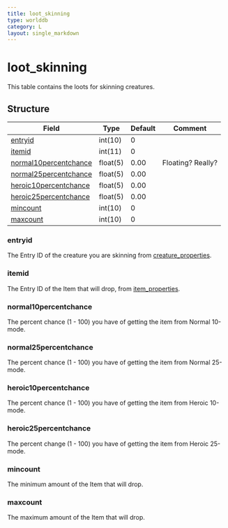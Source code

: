 ```yaml
---
title: loot_skinning
type: worlddb
category: L
layout: single_markdown
---
```


# loot_skinning
This table contains the loots for skinning creatures. 

## Structure

Field                                                                                                   | Type     | Default | Comment          
------------------------------------------------------------------------------------------------------- | -------- | ------- | -----------------
[entryid](#entryid)                                                                                     | int(10)  | 0       |                  
[itemid](#itemid)                                                                                       | int(11)  | 0       |                  
[normal10percentchance](#normal10percentchance)                                                         | float(5) | 0.00    | Floating? Really?
[normal25percentchance](#normal25percentchance)                                                         | float(5) | 0.00    |                  
[heroic10percentchance](#heroic10percentchance)                                                         | float(5) | 0.00    |                  
[heroic25percentchance](#heroic25percentchance)                                                         | float(5) | 0.00    |                  
[mincount](#mincount)                                                                                   | int(10)  | 0       |                  
[maxcount](#maxcount)                                                                                   | int(10)  | 0       |                  

### entryid

The Entry ID of the creature you are skinning from [creature_properties](/Wiki/database/world/creature_properties/ "Creature properties").

### itemid

The Entry ID of the Item that will drop, from [item_properties](/Wiki/database/world/item_properties/ "Item properties").

### normal10percentchance

The percent chance (1 - 100) you have of getting the item from Normal 10-mode.

### normal25percentchance

The percent chance (1 - 100) you have of getting the item from Normal 25-mode.

### heroic10percentchance

The percent chance (1 - 100) you have of getting the item from Heroic 10-mode.

### heroic25percentchance

The percent change (1 - 100) you have of getting the item from Heroic 25-mode.

### mincount

The minimum amount of the Item that will drop.

### maxcount

The maximum amount of the Item that will drop.